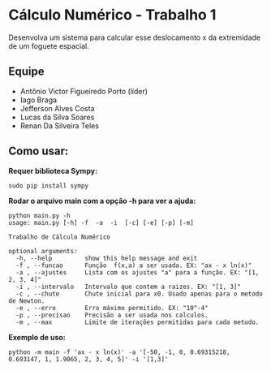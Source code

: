 # Cálculo Numérico - Trabalho 1

Desenvolva um sistema para calcular esse deslocamento x da extremidade de um foguete espacial.

## Equipe

- Antônio Victor Figueiredo Porto (líder)
- Iago Braga
- Jefferson Alves Costa
- Lucas da Silva Soares
- Renan Da Silveira Teles

## Como usar:

**Requer biblioteca Sympy:**

    sudo pip install sympy

**Rodar o arquivo main com a opção -h para ver a ajuda:**

    python main.py -h
    usage: main.py [-h] -f  -a  -i  [-c] [-e] [-p] [-m]
    
    Trabalho de Cálculo Numérico
    
    optional arguments:
      -h, --help         show this help message and exit
      -f , --funcao      Função  f(x,a) a ser usada. EX: "ax - x ln(x)"
      -a , --ajustes     Lista com os ajustes "a" para a função. EX: "[1, 2, 3, 4]"
      -i , --intervalo   Intervalo que contem a raizes. EX: "[1, 3]"
      -c , --chute       Chute inicial para x0. Usado apenas para o metodo de Newton.
      -e , --erro        Erro máximo permitido. EX: "10^-4"
      -p , --precisao    Precisão a ser usada nos calculos.
      -m , --max         Limite de iterações permitidas para cada metodo.
    
**Exemplo de uso:**

    python -m main -f 'ax - x ln(x)' -a '[-50, -1, 0, 0.69315218, 0.693147, 1, 1.9065, 2, 3, 4, 5]' -i '[1,3]'